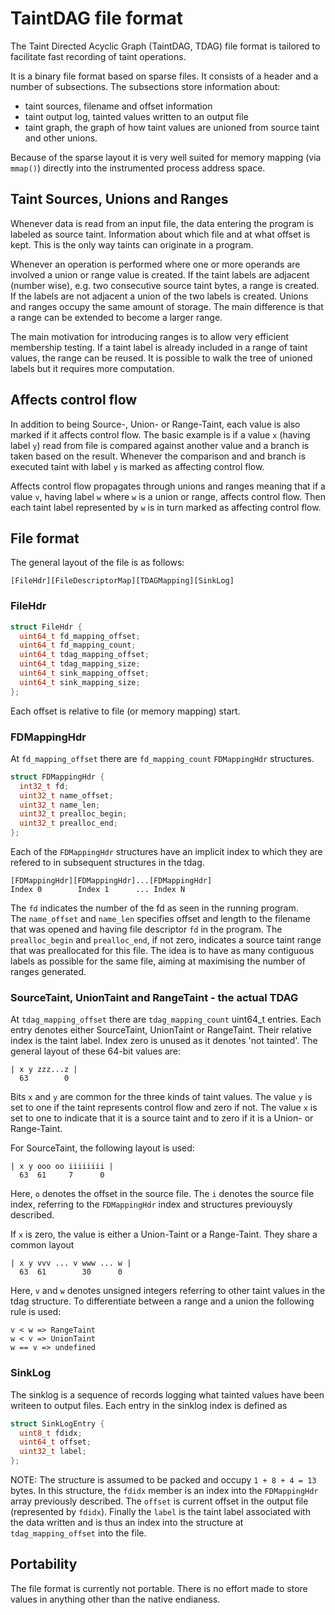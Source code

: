 # TaintDAG file format

The Taint Directed Acyclic Graph (TaintDAG, TDAG) file format is tailored to facilitate fast recording of taint operations.

It is a binary file format based on sparse files. It consists of a header and a number of subsections. The subsections store information about:
* taint sources, filename and offset information
* taint output log, tainted values written to an output file
* taint graph, the graph of how taint values are unioned from source taint and other unions.

Because of the sparse layout it is very well suited for memory mapping (via `mmap()`) directly into the instrumented process address space.

## Taint Sources, Unions and Ranges
Whenever data is read from an input file, the data entering the program is labeled as source taint. Information about which file and at what offset is kept. This is the only way taints can originate in a program.

Whenever an operation is performed where one or more operands are involved a union or range value is created. If the taint labels are adjacent (number wise), e.g. two consecutive source taint bytes, a range is created. If the labels are not adjacent a union of the two labels is created. Unions and ranges occupy the same amount of storage. The main difference is that a range can be extended to become a larger range.

The main motivation for introducing ranges is to allow very efficient membership testing. If a taint label is already included in a range of taint values, the range can be reused. It is possible to walk the tree of unioned labels but it requires more computation.

## Affects control flow
In addition to being Source-, Union- or Range-Taint, each value is also marked if it affects control flow. The basic example is if a value `x` (having label `y`) read from file is compared against another value and a branch is taken based on the result. Whenever the comparison and and branch is executed taint with label `y` is marked as affecting control flow.

Affects control flow propagates through unions and ranges meaning that if a value `v`, having label `w` where `w` is a union or range, affects control flow. Then each taint label represented by `w` is in turn marked as affecting control flow.

## File format
The general layout of the file is as follows:
```
[FileHdr][FileDescriptorMap][TDAGMapping][SinkLog]
```

### FileHdr
```C
struct FileHdr {
  uint64_t fd_mapping_offset;
  uint64_t fd_mapping_count;
  uint64_t tdag_mapping_offset;
  uint64_t tdag_mapping_size;
  uint64_t sink_mapping_offset;
  uint64_t sink_mapping_size;
};
```
Each offset is relative to file (or memory mapping) start.

### FDMappingHdr
At `fd_mapping_offset` there are `fd_mapping_count` `FDMappingHdr` structures.
```C
struct FDMappingHdr {
  int32_t fd;
  uint32_t name_offset;
  uint32_t name_len;
  uint32_t prealloc_begin;
  uint32_t prealloc_end;
};
```
Each of the `FDMappingHdr` structures have an implicit index to which they are refered to in subsequent structures in the tdag.
```
[FDMappingHdr][FDMappingHdr]...[FDMappingHdr]
Index 0        Index 1      ... Index N
```
The `fd` indicates the number of the fd as seen in the running program.  
The `name_offset` and `name_len` specifies offset and length to the filename that was opened and having file descriptor `fd` in the program.
The `prealloc_begin` and `prealloc_end`, if not zero, indicates a source taint range that was preallocated for this file. The idea is to have as many contiguous labels as possible for the same file, aiming at maximising the number of ranges generated.

### SourceTaint, UnionTaint and RangeTaint - the actual TDAG
At `tdag_mapping_offset` there are `tdag_mapping_count` uint64_t entries. Each entry denotes either SourceTaint, UnionTaint or RangeTaint. Their relative index is the taint label. Index zero is unused as it denotes 'not tainted'. The general layout of these 64-bit values are:
```
| x y zzz...z |
  63        0
``` 
Bits `x` and `y` are common for the three kinds of taint values. The value `y` is set to one if the taint represents control flow and zero if not. The value `x` is set to one to indicate that it is a source taint and
to zero if it is a Union- or Range-Taint.

For SourceTaint, the following layout is used:
```
| x y ooo oo iiiiiiii |
  63  61     7      0
```
Here, `o` denotes the offset in the source file. The `i` denotes the source file index, referring to the `FDMappingHdr` index and structures previouysly described.

If `x` is zero, the value is either a Union-Taint or a Range-Taint. They share a common layout
```
| x y vvv ... v www ... w |
  63  61        30      0
```
Here, `v` and `w` denotes unsigned integers referring to other taint values in the tdag structure. To differentiate between a range and a union the following rule is used:
```
v < w => RangeTaint
w < v => UnionTaint
w == v => undefined
```
### SinkLog
The sinklog is a sequence of records logging what tainted values have been writeen to output files. Each entry in the sinklog index is defined as
```C
struct SinkLogEntry {
  uint8_t fdidx;
  uint64_t offset;
  uint32_t label;
};
```
NOTE: The structure is assumed to be packed and occupy `1 + 8 + 4 = 13` bytes.
In this structure, the `fdidx` member is an index into the `FDMappingHdr` array previously described. The `offset` is current offset in the output file (represented by `fdidx`). Finally the `label` is the taint label associated with the data written and is thus an index into the structure at `tdag_mapping_offset` into the file.



## Portability
The file format is currently not portable. There is no effort made to store values in anything other than the native endianess.